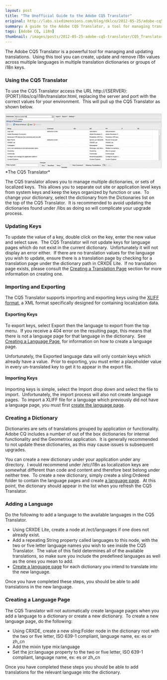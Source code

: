 ```yaml
---
layout: post
title: "The Unofficial Guide to the Adobe CQ5 Translator"
original: http://labs.sixdimensions.com/blog/dklco/2012-05-25/adobe-cq5-translator
summary: A guide to the Adobe CQ5 Translator, a tool for managing translated content in Adobe CQ5.
tags: [Adobe CQ, i18n]
thumbnail: /images/posts/2012-05-25-adobe-cq5-translator/CQ5_Translator.png
---
```


The Adobe CQ5 Translator is a powerful tool for managing and updating translations.&nbsp; Using this tool you can create, update and remove i18n values across multiple languages in multiple translation dictionaries or groups of i18n keys.

### Using the CQ5 Translator

To use the CQ5 Translator access the URL http://{SERVER}:{PORT}/libs/cq/i18n/translator.html, replacing the server and port with the correct values for your environment.&nbsp; This will pull up the CQ5 Translator as shown below.

<img src="/images/posts/2012-05-25-adobe-cq5-translator/CQ5_Translator.png" alt="CQ5 Translator" class="img-responsive" />
*The CQ5 Translator*

The CQ5 translator allows you to manage multiple dictionaries, or sets of localized keys.&nbsp; This allows you to separate out site or application level keys from system keys and keep the keys organized by function or use.&nbsp; To change your dictionary, select the dictionary from the Dictionaries list on the top of the CQ5 Translator.&nbsp; It is recommended to avoid updating the dictionaries found under /libs as doing so will complicate your upgrade process.

### Updating Keys

To update the value of a key, double click on the key, enter the new value and select save.&nbsp; The CQ5 Translator will not update keys for language pages which do not exist in the current dictionary.&nbsp; Unfortunately it will not display an error either.&nbsp; If there are no translation values for the language you wish to update, ensure there is a translation page by checking for a translation page under the dictionary path in CRXDE Lite.&nbsp; If no translation page exists, please consult the [Creating a Translation Page][2] section for more information on creating one.

### Importing and Exporting

The CQ5 Translator supports importing and exporting keys using the [XLIFF format][3], a XML format specifically designed for containing localization data.

#### Exporting Keys

To export keys, select Export then the language to export from the top menu.&nbsp; If you receive a 404 error on the resulting page, this means that there is not a language page for that language in the dictionary.&nbsp; See [Creating a Language Page][2], for information on how to create a language page.

Unfortunately, the Exported language data will only contain keys which already have a value.&nbsp; Prior to exporting, you must enter a placeholder value in every un-translated key to get it to appear in the export file.

#### Importing Keys

Importing keys is simple, select the Import drop down and select the file to import.&nbsp; Unfortunately, the import process will also not create language pages.&nbsp; To import a XLIFF file for a language which previously did not have a language page, you must first [create the language page][2].

### Creating a Dictionary

Dictionaries are sets of translations grouped by application or functionality.&nbsp; Adobe CQ includes a number of out of the box dictionaries for internal functionality and the Geometrixx application.&nbsp; It is generally recommended to not update these dictionaries, as this may cause issues is subsequent upgrades.

You can create a new dictionary under your application under any directory.&nbsp; I would recommend under /etc/i18n as localization keys are somewhat different than code and content and therefore best belong under neither tree.&nbsp; To create a new dictionary, simply create a sling:Ordered folder to contain the language pages and create [a language page][2].&nbsp; At this point, the dictionary should appear in the list when you refresh the CQ5 Translator.

### Adding a Language

Do the following to add a language to the available languages in the CQ5 Translator.&nbsp;

*   Using CRXDE Lite, create a node at /ect/languages if one does not already exist.&nbsp;
*   Add a repeating String property called languages to this node, with the two or five letter language names you wish to see inside the CQ5 Translator.&nbsp; The value of this field determines all of the available translations, so make sure you include the predefined languages as well as the ones you mean to add.&nbsp;
*   [Create a language page][2] for each dictionary you intend to translate into the new language.

Once you have completed these steps, you should be able to add translations in the new language.

### Creating a Language Page

The CQ5 Translator will not automatically create language pages when you add a language to a dictionary or create a new dictionary.&nbsp; To create a new language page, do the following:

*   Using CRXDE, create a new sling:Folder node in the dictionary root with the two or five letter, ISO 639-1 compliant, language name, ex: es or zh_cn
*   Add the mixin type mix:language
*   Set the jcr:language property to the two or five letter, ISO 639-1 compliant, language name, ex: es or zh_cn

Once you have completed these steps you should be able to add translations for the relevant language into the dictionary.

 [2]: #creating-a-language-page
 [3]: http://en.wikipedia.org/wiki/XLIFF "XLIFF Format Documentation"  